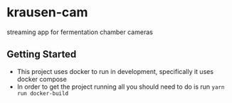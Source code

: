 # krausen-cam

streaming app for fermentation chamber cameras

## Getting Started

- This project uses docker to run in development, specifically it uses docker compose
- In order to get the project running all you should need to do is run `yarn run docker-build`
